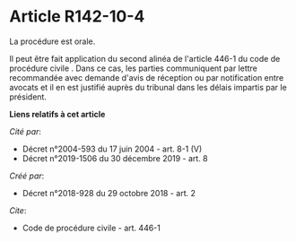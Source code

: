 # Article R142-10-4

La procédure est orale.

Il peut être fait application du  second alinéa de l'article 446-1 du code de procédure civile . Dans ce cas, les parties
communiquent par lettre recommandée avec demande d'avis de réception ou par notification entre avocats et il en est justifié
auprès du tribunal dans les délais impartis par le président.

**Liens relatifs à cet article**

_Cité par_:

  - Décret n°2004-593 du 17 juin 2004 - art. 8-1 (V)
  - Décret n°2019-1506 du 30 décembre 2019 - art. 8

_Créé par_:

  - Décret n°2018-928 du 29 octobre 2018 - art. 2

_Cite_:

  - Code de procédure civile - art. 446-1

